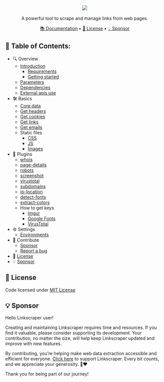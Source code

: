 <div align="center">
    <img src="https://i.imgur.com/lYz825j.png" align="center" />
    <br><br>
    A powerful tool to scrape and manage links from web pages.
</div>

<p></p>

<div align="center">
    <a href="https://linkscraper.kremily.com">📚 Documentation</a> • 
    <a href="#-license">📝 License</a> •  
    <a href="#-sponsor">💡 Sponsor</a>
</div>

## **📑 Table of Contents:**

* 🔍 Overview
  * [Introduction](https://linkscraper.kremilly.com/#introduction)
    * [Requirements](https://linkscraper.kremilly.com/#requirements)
    * [Getting started](https://linkscraper.kremilly.com/#getting-started)
  * [Parameters](https://linkscraper.kremilly.com/overview/parameters/)
  * [Dependencies](https://linkscraper.kremilly.com/overview/dependencies/)
  * [External apis use](https://linkscraper.kremilly.com/overview/external-apis/)
* 🛠 Basics
  * [Core data](https://linkscraper.kremilly.com/basics/core)
  * [Get headers](https://linkscraper.kremilly.com/basics/headers)
  * [Get cookies](https://linkscraper.kremilly.com/basics/cookies)
  * [Get links](https://linkscraper.kremilly.com/basics/get-links)
  * [Get emails](https://linkscraper.kremilly.com/basics/get-emails/)
  * Static files
    * [CSS](https://linkscraper.kremilly.com/basics/static/css/)
    * [JS](https://linkscraper.kremilly.com/basics/static/js/)
    * [Images](https://linkscraper.kremilly.com/basics/static/images/)
* 🧩 Plugins
  * [whois](https://linkscraper.kremilly.com/plugins/whois/)
  * [page-details](https://linkscraper.kremilly.com/plugins/page-details/)
  * [robots](https://linkscraper.kremilly.com/plugins/robots/)
  * [screenshot](https://linkscraper.kremilly.com/plugins/screenshot/)
  * [virustotal](https://linkscraper.kremilly.com/plugins/virustotal/)
  * [subdomains](https://linkscraper.kremilly.com/plugins/subdomains/)
  * [ip-location](https://linkscraper.kremilly.com/plugins/ip-location/)
  * [detect-fonts](https://linkscraper.kremilly.com/plugins/detect-fonts/)
  * [extract-colors](https://linkscraper.kremilly.com/plugins/extract-colors/)
  * How to get keys
    * [Imgur](https://linkscraper.kremilly.com/plugins/apis/imgur/)
    * [Google Fonts](https://linkscraper.kremilly.com/plugins/apis/google-fonts/)
    * [VirusTotal](https://linkscraper.kremilly.com/plugins/apis/virustotal/)
* ⚙️ Settings
  * [Environments](https://linkscraper.kremilly.com/settings/env/)
* 🤝 Contribute
  * [Sponsor](https://github.com/sponsors/kremilly)
  * [Report a bug](https://github.com/kremilly/linkscraper/issues)
* 📝 [License](#-license)
* 💡 [Sponsor](#-sponsor)

## 📝 License

Code licensed under [MIT License](blob/main/LICENSE)

## 💡 Sponsor

Hello Linkscraper user!

Creating and maintaining Linkscraper requires time and resources. If you find it valuable, please consider supporting its development. Your contribution, no matter the size, will help keep Linkscraper updated and improve with new features.

By contributing, you’re helping make web data extraction accessible and efficient for everyone. [Click here](https://github.com/sponsors/kremilly) to support Linkscraper. Every bit counts, and we appreciate your generosity. 🚀❤️

Thank you for being part of our journey!
